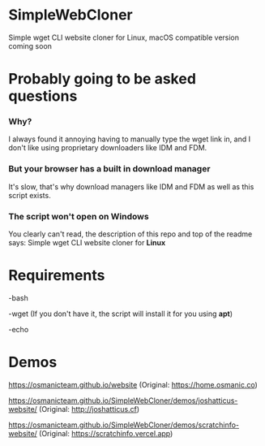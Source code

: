 # SimpleWebCloner
Simple wget CLI website cloner for Linux, macOS compatible version coming soon
<br>
# Probably going to be asked questions
<h3>Why?</h3>
I always found it annoying having to manually type the wget link in, and I don't like using proprietary downloaders like IDM and FDM.
<h3>But your browser has a built in download manager</h3>
It's slow, that's why download managers like IDM and FDM as well as this script exists.
<h3>The script won't open on Windows</h3>
You clearly can't read, the description of this repo and top of the readme says: Simple wget CLI website cloner for <b>Linux</b>

# Requirements
-bash

-wget (If you don't have it, the script will install it for you using <b>apt</b>)

-echo

# Demos
https://osmanicteam.github.io/website (Original: https://home.osmanic.co)

https://osmanicteam.github.io/SimpleWebCloner/demos/joshatticus-website/ (Original: http://joshatticus.cf)

https://osmanicteam.github.io/SimpleWebCloner/demos/scratchinfo-website/ (Original: https://scratchinfo.vercel.app)
